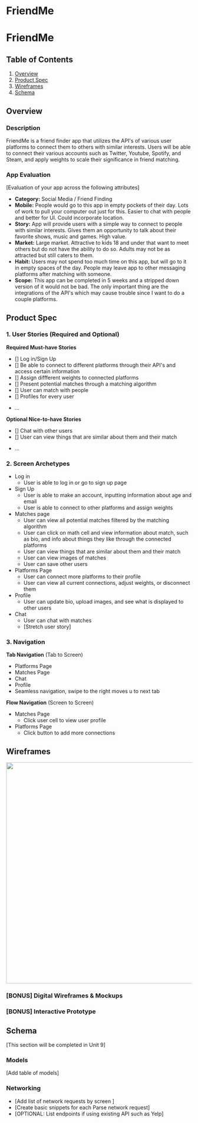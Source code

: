 FriendMe
===

# FriendMe

## Table of Contents
1. [Overview](#Overview)
1. [Product Spec](#Product-Spec)
1. [Wireframes](#Wireframes)
2. [Schema](#Schema)

## Overview
### Description

FriendMe is a friend finder app that utilizes the API's of various user platforms to connect them to others with similar interests. Users will be able to connect their various accounts such as Twitter, Youtube, Spotify, and Steam, and apply weights to scale their significance in friend matching.

### App Evaluation
[Evaluation of your app across the following attributes]
- **Category:** Social Media / Friend Finding
- **Mobile:** People would go to this app in empty pockets of their day. Lots of work to pull your computer out just for this. Easier to chat with people and better for UI. Could incorporate location.
- **Story:** App will provide users with a simple way to connect to people with similar interests. Gives them an opportunity to talk about their favorite shows, music and games. High value.
- **Market:** Large market. Attractive to kids 18 and under that want to meet others but do not have the ability to do so. Adults may not be as attracted but still caters to them.
- **Habit:** Users may not spend too much time on this app, but will go to it in empty spaces of the day. People may leave app to other messaging platforms after matching with someone.
- **Scope:** This app can be completed in 5 weeks and a stripped down version of it would not be bad. The only important thing are the integrations of the API's which may cause trouble since I want to do a couple platforms.

## Product Spec

### 1. User Stories (Required and Optional)

**Required Must-have Stories**

- [] Log in/Sign Up
- [] Be able to connect to different platforms through their API's and access certain information
- [] Assign diffferent weights to connected platforms
- [] Present potential matches through a matching algorithm
- [] User can match with people
- [] Profiles for every user
* ...

**Optional Nice-to-have Stories**

- [] Chat with other users
- [] User can view things that are similar about them and their match
* ...

### 2. Screen Archetypes

* Log in
   * User is able to log in or go to sign up page
* Sign Up
    * User is able to make an account, inputting information about age and email
    * User is able to connect to other platforms and assign weights
* Matches page
   * User can view all potential matches filtered by the matching algorithm
   * User can click on math cell and view information about match, such as bio, and info about things they like through the connected platforms
   * User can view things that are similar about them and their match
   * User can view images of matches
   * User can save other users
* Platforms Page
    * User can connect more platforms to their profile
    * User can view all current connections, adjust weights, or disconnect them
* Profile
   * User can update bio, upload images, and see what is displayed to other users
* Chat
   * User can chat with matches
   * [Stretch user story]

### 3. Navigation

**Tab Navigation** (Tab to Screen)

* Platforms Page
* Matches Page
* Chat 
* Profile
* Seamless navigation, swipe to the right moves u to next tab

**Flow Navigation** (Screen to Screen)

* Matches Page
   * Click user cell to view user profile
* Platforms Page
   * Click button to add more connections

## Wireframes
<img src="https://i.imgur.com/kE6J2Vk.png" width=600>

### [BONUS] Digital Wireframes & Mockups

### [BONUS] Interactive Prototype

## Schema 
[This section will be completed in Unit 9]
### Models
[Add table of models]
### Networking
- [Add list of network requests by screen ]
- [Create basic snippets for each Parse network request]
- [OPTIONAL: List endpoints if using existing API such as Yelp]
